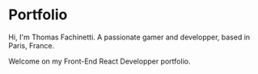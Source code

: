 # Portfolio
Hi, I'm Thomas Fachinetti. A passionate gamer and developper, based in Paris, France.

Welcome on my Front-End React Developper portfolio.